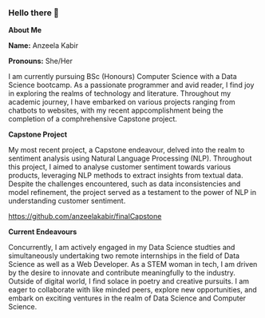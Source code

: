 ### Hello there 👋

**About Me**

**Name:** Anzeela Kabir

**Pronouns:** She/Her

I am currently pursuing BSc (Honours) Computer Science with a Data Science bootcamp. As a passionate programmer and avid reader, I find joy in exploring the realms of technology and literature. Throughout my academic journey, I have embarked on various projects ranging from chatbots to websites, with my recent appcomplishment being the completion of a comphrehensive Capstone project. 

**Capstone Project**

My most recent project, a Capstone endeavour, delved into the realm to sentiment analysis using Natural Language Processing (NLP). Throughout this project, I aimed to analyse customer sentiment towards various products, leveraging NLP methods to extract insights from textual data. Despite the challenges encountered, such as data inconsistencies and model refinement, the project served as a testament to the power of NLP in understanding customer sentiment. 

<u>https://github.com/anzeelakabir/finalCapstone </u>

**Current Endeavours**

Concurrently, I am actively engaged in my Data Science studties and simultaneously undertaking two remote internships in the field of Data Science as well as a Web Developer. As a STEM woman in tech, I am driven by the desire to innovate and contribute meaningfully to the industry. Outside of digital world, I find solace in poetry and creative pursuits. I am eager to collaborate with like minded peers, explore new opportunities, and embark on exciting ventures in the realm of Data Science and Computer Science. 


